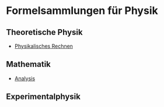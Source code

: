 # Formelsammlungen für Physik

## Theoretische Physik
- [Physikalisches Rechnen](Physikalisches_Rechnen/skript.pdf)

## Mathematik
- [Analysis](Analysis/skript.pdf)

## Experimentalphysik
